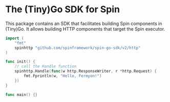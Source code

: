 # The (Tiny)Go SDK for Spin

This package contains an SDK that facilitates building Spin components in
(Tiny)Go. It allows building HTTP components that target the Spin
executor.

```go
import (
	"fmt"
	spinhttp "github.com/spinframework/spin-go-sdk/v2/http"
)

func init() {
    // call the Handle function
    spinhttp.Handle(func(w http.ResponseWriter, r *http.Request) {
        fmt.Fprintln(w, "Hello, Fermyon!")
    })
}

func main() {}
```
